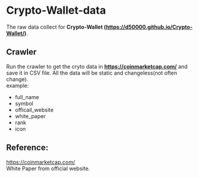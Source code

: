 # Crypto-Wallet-data
The raw data collect for **Crypto-Wallet (https://d50000.github.io/Crypto-Wallet/)**.  

## Crawler
Run the crawler to get the cryto data in **https://coinmarketcap.com/** and save it in CSV file.
All the data will be static and changeless(not often change).  
example:  
- full_name
- symbol
- officail_website
- white_paper
- rank
- icon

## Reference:
https://coinmarketcap.com/  
White Paper from official website.
